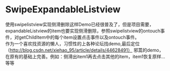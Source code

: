 # SwipeExpandableListview
使用swipelistview实现侧滑删除这样Demo已经很普及了，但是项目需要，expandableListview的item也要实现侧滑删除，参照swipelistview的ontouch事件，对getChildItem中的每个item设置点击事件以及ontouch事件。
<br>
作为一个喜欢找资源的懒人，习惯性的上各种论坛找demo,最后定位（http://blog.csdn.net/xiehao_95/article/details/44628491）  邪蒿的demo，在原有的基础上完善。例如：侧滑出item1再去点击其他的item，item1恢复原样...等等